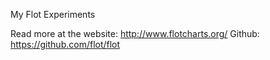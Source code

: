 My Flot Experiments

Read more at the website: <http://www.flotcharts.org/>
Github: <https://github.com/flot/flot>
